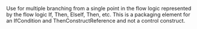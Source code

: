 Use for multiple branching from a single point in the flow logic represented by the flow logic If, Then, ElseIf, Then, etc. This is a packaging element for an IfCondition and ThenConstructReference and not a control construct.